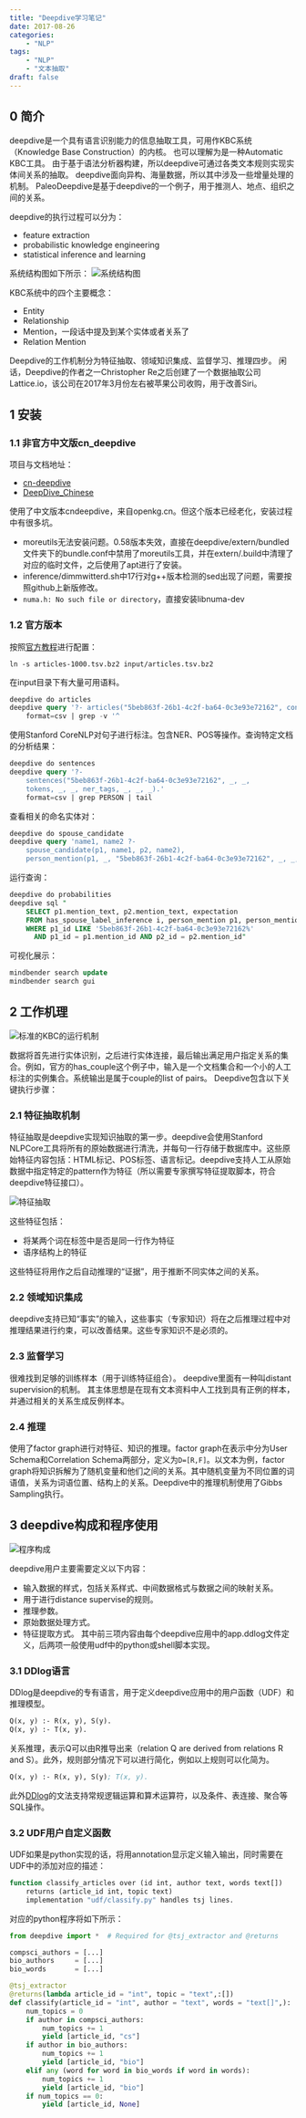 ```yaml
---
title: "Deepdive学习笔记"
date: 2017-08-26
categories:
    - "NLP"
tags:
    - "NLP"
    - "文本抽取"
draft: false
---
```


## 0 简介

deepdive是一个具有语言识别能力的信息抽取工具，可用作KBC系统（Knowledge Base Construction）的内核。
也可以理解为是一种Automatic KBC工具。
由于基于语法分析器构建，所以deepdive可通过各类文本规则实现实体间关系的抽取。
deepdive面向异构、海量数据，所以其中涉及一些增量处理的机制。
PaleoDeepdive是基于deepdive的一个例子，用于推测人、地点、组织之间的关系。

deepdive的执行过程可以分为：
- feature extraction
- probabilistic knowledge engineering
- statistical inference and learning

系统结构图如下所示：
![系统结构图](./../assets/1-architecture.png)

KBC系统中的四个主要概念：
- Entity
- Relationship
- Mention，一段话中提及到某个实体或者关系了
- Relation Mention

Deepdive的工作机制分为特征抽取、领域知识集成、监督学习、推理四步。
闲话，Deepdive的作者之一Christopher Re之后创建了一个数据抽取公司Lattice.io，该公司在2017年3月份左右被苹果公司收购，用于改善Siri。

## 1 安装
### 1.1 非官方中文版cn_deepdive
项目与文档地址：
- [cn-deepdive](http://openkg.cn/tool/cn-deepdive)
- [DeepDive_Chinese](https://github.com/qiangsiwei/DeepDive_Chinese)

使用了中文版本cndeepdive，来自openkg.cn。但这个版本已经老化，安装过程中有很多坑。
- moreutils无法安装问题。0.58版本失效，直接在deepdive/extern/bundled文件夹下的bundle.conf中禁用了moreutils工具，并在extern/.build中清理了对应的临时文件，之后使用了apt进行了安装。
- inference/dimmwitterd.sh中17行对g++版本检测的sed出现了问题，需要按照github上新版修改。
- `numa.h: No such file or directory`，直接安装libnuma-dev

### 1.2 官方版本
按照[官方教程](http://deepdive.stanford.edu/quickstart)进行配置：
```
ln -s articles-1000.tsv.bz2 input/articles.tsv.bz2
```

在input目录下有大量可用语料。
```sql
deepdive do articles
deepdive query '?- articles("5beb863f-26b1-4c2f-ba64-0c3e93e72162", content).' \
    format=csv | grep -v '^
```

使用Stanford CoreNLP对句子进行标注。包含NER、POS等操作。查询特定文档的分析结果：
```sql
deepdive do sentences
deepdive query '?- 
    sentences("5beb863f-26b1-4c2f-ba64-0c3e93e72162", _, _, 
    tokens, _, _, ner_tags, _, _, _).' 
    format=csv | grep PERSON | tail
```

查看相关的命名实体对：
```sql
deepdive do spouse_candidate
deepdive query 'name1, name2 ?-  
    spouse_candidate(p1, name1, p2, name2),  
    person_mention(p1, _, "5beb863f-26b1-4c2f-ba64-0c3e93e72162", _, _, _).'
```

运行查询：
```sql
deepdive do probabilities
deepdive sql "
    SELECT p1.mention_text, p2.mention_text, expectation
    FROM has_spouse_label_inference i, person_mention p1, person_mention p2
    WHERE p1_id LIKE '5beb863f-26b1-4c2f-ba64-0c3e93e72162%'
      AND p1_id = p1.mention_id AND p2_id = p2.mention_id"
```

可视化展示：
```sql
mindbender search update
mindbender search gui
```

## 2 工作机理

![标准的KBC的运行机制](./../assets/2-kbc-model.png)

数据将首先进行实体识别，之后进行实体连接，最后输出满足用户指定关系的集合。例如，官方的has_couple这个例子中，输入是一个文档集合和一个小的人工标注的实例集合。系统输出是属于couple的list of pairs。
Deepdive包含以下关键执行步骤：

### 2.1 特征抽取机制

特征抽取是deepdive实现知识抽取的第一步。deepdive会使用Stanford NLPCore工具将所有的原始数据进行清洗，并每句一行存储于数据库中。这些原始特征内容包括：HTML标记、POS标签、语言标记。deepdive支持人工从原始数据中指定特定的pattern作为特征（所以需要专家撰写特征提取脚本，符合deepdive特征接口）。

![特征抽取](./../assets/fig2.2-image.png)

这些特征包括：

- 将某两个词在标签中是否是同一行作为特征
- 语序结构上的特征

这些特征将用作之后自动推理的“证据”，用于推断不同实体之间的关系。

### 2.2 领域知识集成
deepdive支持已知“事实”的输入，这些事实（专家知识）将在之后推理过程中对推理结果进行约束，可以改善结果。这些专家知识不是必须的。

### 2.3 监督学习
很难找到足够的训练样本（用于训练特征组合）。
deepdive里面有一种叫distant supervision的机制。
其主体思想是在现有文本资料中人工找到具有正例的样本，并通过相关的关系生成反例样本。

### 2.4 推理

使用了factor graph进行对特征、知识的推理。factor graph在表示中分为User Schema和Correlation Schema两部分，定义为`D=[R,F]`。以文本为例，factor graph将知识拆解为了随机变量和他们之间的关系。其中随机变量为不同位置的词语值，关系为词语位置、结构上的关系。Deepdive中的推理机制使用了Gibbs Sampling执行。

## 3 deepdive构成和程序使用

![程序构成](../20170826-deepdive/assets/fig3.1-image.png)

deepdive用户主要需要定义以下内容：
- 输入数据的样式，包括关系样式、中间数据格式与数据之间的映射关系。
- 用于进行distance supervise的规则。
- 推理参数。
- 原始数据处理方式。
- 特征提取方式。
其中前三项内容由每个deepdive应用中的app.ddlog文件定义，后两项一般使用udf中的python或shell脚本实现。

### 3.1 DDlog语言
DDlog是deepdive的专有语言，用于定义deepdive应用中的用户函数（UDF）和推理模型。
```lisp
Q(x, y) :- R(x, y), S(y).
Q(x, y) :- T(x, y).
```
关系推理，表示Q可以由R推导出来（relation Q are derived from relations R and S）。此外，规则部分情况下可以进行简化，例如以上规则可以化简为。
```lisp
Q(x, y) :- R(x, y), S(y); T(x, y).
```
此外[DDlog](http://deepdive.stanford.edu/writing-dataflow-ddlog)的文法支持常规逻辑运算和算术运算符，以及条件、表连接、聚合等SQL操作。

### 3.2 UDF用户自定义函数

UDF如果是python实现的话，将用annotation显示定义输入输出，同时需要在UDF中的添加对应的描述：
```lisp
function classify_articles over (id int, author text, words text[])
    returns (article_id int, topic text)
    implementation "udf/classify.py" handles tsj lines.
```
对应的python程序将如下所示：

```python
from deepdive import *  # Required for @tsj_extractor and @returns

compsci_authors = [...]
bio_authors     = [...]
bio_words       = [...]

@tsj_extractor
@returns(lambda article_id = "int", topic = "text",:[])
def classify(article_id = "int", author = "text", words = "text[]",):
    num_topics = 0
    if author in compsci_authors:
        num_topics += 1
        yield [article_id, "cs"]
    if author in bio_authors:
        num_topics += 1
        yield [article_id, "bio"]
    elif any (word for word in bio_words if word in words):
        num_topics += 1
        yield [article_id, "bio"]
    if num_topics == 0:
        yield [article_id, None]
```
